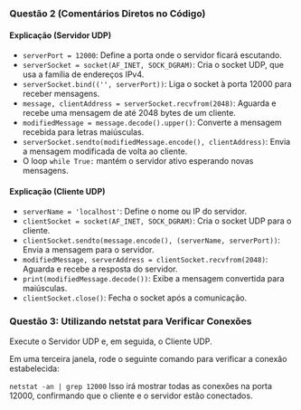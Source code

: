 ### **Questão 2 (Comentários Diretos no Código)**

#### Explicação (Servidor UDP)

- `serverPort = 12000`: Define a porta onde o servidor ficará escutando.
- `serverSocket = socket(AF_INET, SOCK_DGRAM)`: Cria o socket UDP, que usa a família de endereços IPv4.
- `serverSocket.bind(('', serverPort))`: Liga o socket à porta 12000 para receber mensagens.
- `message, clientAddress = serverSocket.recvfrom(2048)`: Aguarda e recebe uma mensagem de até 2048 bytes de um cliente.
- `modifiedMessage = message.decode().upper()`: Converte a mensagem recebida para letras maiúsculas.
- `serverSocket.sendto(modifiedMessage.encode(), clientAddress)`: Envia a mensagem modificada de volta ao cliente.
- O loop `while True:` mantém o servidor ativo esperando novas mensagens.

#### Explicação (Cliente UDP)

- `serverName = 'localhost'`: Define o nome ou IP do servidor.
- `clientSocket = socket(AF_INET, SOCK_DGRAM)`: Cria o socket UDP para o cliente.
- `clientSocket.sendto(message.encode(), (serverName, serverPort))`: Envia a mensagem para o servidor.
- `modifiedMessage, serverAddress = clientSocket.recvfrom(2048)`: Aguarda e recebe a resposta do servidor.
- `print(modifiedMessage.decode())`: Exibe a mensagem convertida para maiúsculas.
- `clientSocket.close()`: Fecha o socket após a comunicação.

### Questão 3: Utilizando netstat para Verificar Conexões
Execute o Servidor UDP e, em seguida, o Cliente UDP.

Em uma terceira janela, rode o seguinte comando para verificar a conexão estabelecida:

`netstat -an | grep 12000`
Isso irá mostrar todas as conexões na porta 12000, confirmando que o cliente e o servidor estão conectados.